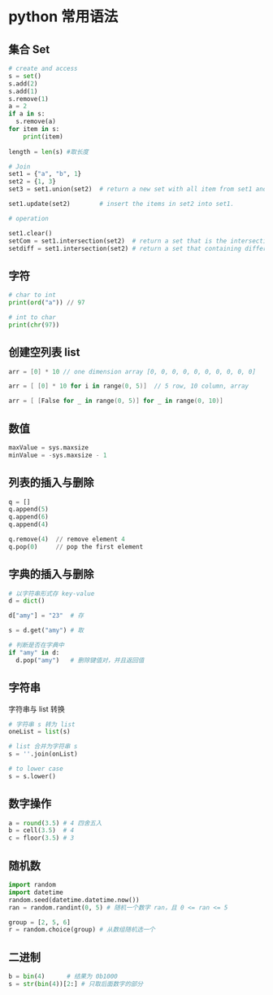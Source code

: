 # python 常用语法

## 集合 Set

```python
# create and access
s = set()
s.add(2)
s.add(1)
s.remove(1)
a = 2
if a in s: 
  s.remove(a)
for item in s:
	print(item)
  
length = len(s) #取长度

# Join
set1 = {"a", "b", 1}
set2 = {1, 3}
set3 = set1.union(set2)  # return a new set with all item from set1 and set2

set1.update(set2)        # insert the items in set2 into set1.

# operation

set1.clear()
setCom = set1.intersection(set2)  # return a set that is the intersection of two sets.
setdiff = set1.intersection(set2) # return a set that containing difference between two or more sets.
```

## 字符

```python
# char to int
print(ord("a")) // 97

# int to char
print(chr(97))
```

## 创建空列表 list

```swift
arr = [0] * 10 // one dimension array [0, 0, 0, 0, 0, 0, 0, 0, 0, 0]

arr = [ [0] * 10 for i in range(0, 5)]  // 5 row, 10 column, array

arr = [ [False for _ in range(0, 5)] for _ in range(0, 10)]
```

## 数值

```python
maxValue = sys.maxsize
minValue = -sys.maxsize - 1
```

## 列表的插入与删除

```python
q = []
q.append(5)
q.append(6)
q.append(4)

q.remove(4)  // remove element 4
q.pop(0)     // pop the first element
```

## 字典的插入与删除

```python
# 以字符串形式存 key-value
d = dict()

d["amy"] = "23"  # 存

s = d.get("amy") # 取

# 判断是否在字典中
if "amy" in d:
  d.pop("amy")   # 删除键值对，并且返回值
```


## 字符串

字符串与 list 转换
```python
# 字符串 s 转为 list
oneList = list(s)  

# list 合并为字符串 s
s = ''.join(onList)

# to lower case
s = s.lower()
```

## 数字操作
```python 
a = round(3.5) # 4 四舍五入
b = cell(3.5)  # 4
c = floor(3.5) # 3
```

## 随机数
```python
import random
import datetime
random.seed(datetime.datetime.now())
ran = random.randint(0, 5) # 随机一个数字 ran，且 0 <= ran <= 5

group = [2, 5, 6]
r = random.choice(group) # 从数组随机选一个
```

## 二进制
```python
b = bin(4)		# 结果为 0b1000
s = str(bin(4))[2:]	# 只取后面数字的部分
```
